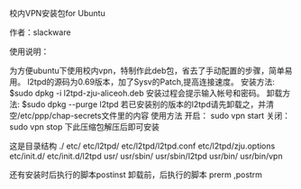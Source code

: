 校内VPN安装包for Ubuntu

作者：slackware


使用说明：


为方便ubuntu下使用校内vpn，特制作此deb包，省去了手动配置的步骤，简单易用。
l2tpd的源码为0.69版本，加了Sysv的Patch,提高连接速度。
安装方法: $sudo dpkg -i l2tpd-zju-aliceoh.deb
安装过程会提示输入帐号和密码。
卸载方法: $sudo dpkg --purge l2tpd
若已安装别的版本的l2tpd请先卸载之，并清空/etc/ppp/chap-secrets文件里的内容
使用方法
开启：
sudo vpn start
关闭：
sudo vpn stop
下此压缩包解压后即可安装

这是目录结构
./
etc/
etc/l2tpd/
etc/l2tpd/l2tpd.conf
etc/l2tpd/zju.options
etc/init.d/
etc/init.d/l2tpd
usr/
usr/sbin/
usr/sbin/l2tpd
usr/bin/
usr/bin/vpn

还有安装时后执行的脚本postinst  卸载前，后执行的脚本 prerm ,postrm